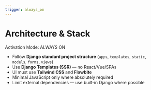 ```yaml
---
trigger: always_on
---
```


# Architecture & Stack

Activation Mode: ALWAYS ON

- Follow **Django standard project structure** (`apps`, `templates`, `static`, `models`, `forms`, `views`)
- Use **Django Templates (SSR)** — no React/Vue/SPAs
- UI must use **Tailwind CSS** and **Flowbite**
- Minimal JavaScript only where absolutely required
- Limit external dependencies — use built-in Django where possible
